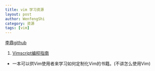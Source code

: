 ```yaml
---
title: vim 学习资源
layout: post
author: WenfengShi
category: 资源
tags: [vim]
---
```



[李鼎github](https://github.com/oldratlee)
1. [Vimscript编程指南](https://kenvifire.gitbooks.io/vimscript/content/about.html)
- 一本可以供Vim使用者来学习如何定制化Vim的书籍。(不讲怎么使用Vim)

